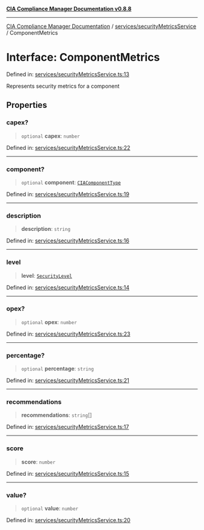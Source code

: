 [**CIA Compliance Manager Documentation v0.8.8**](../../../README.md)

***

[CIA Compliance Manager Documentation](../../../modules.md) / [services/securityMetricsService](../README.md) / ComponentMetrics

# Interface: ComponentMetrics

Defined in: [services/securityMetricsService.ts:13](https://github.com/Hack23/cia-compliance-manager/blob/283c1f3ddf6c7084b20c21176cda3bc5166ffcb9/src/services/securityMetricsService.ts#L13)

Represents security metrics for a component

## Properties

### capex?

> `optional` **capex**: `number`

Defined in: [services/securityMetricsService.ts:22](https://github.com/Hack23/cia-compliance-manager/blob/283c1f3ddf6c7084b20c21176cda3bc5166ffcb9/src/services/securityMetricsService.ts#L22)

***

### component?

> `optional` **component**: [`CIAComponentType`](../../../types/type-aliases/CIAComponentType.md)

Defined in: [services/securityMetricsService.ts:19](https://github.com/Hack23/cia-compliance-manager/blob/283c1f3ddf6c7084b20c21176cda3bc5166ffcb9/src/services/securityMetricsService.ts#L19)

***

### description

> **description**: `string`

Defined in: [services/securityMetricsService.ts:16](https://github.com/Hack23/cia-compliance-manager/blob/283c1f3ddf6c7084b20c21176cda3bc5166ffcb9/src/services/securityMetricsService.ts#L16)

***

### level

> **level**: [`SecurityLevel`](../../../types/cia/type-aliases/SecurityLevel.md)

Defined in: [services/securityMetricsService.ts:14](https://github.com/Hack23/cia-compliance-manager/blob/283c1f3ddf6c7084b20c21176cda3bc5166ffcb9/src/services/securityMetricsService.ts#L14)

***

### opex?

> `optional` **opex**: `number`

Defined in: [services/securityMetricsService.ts:23](https://github.com/Hack23/cia-compliance-manager/blob/283c1f3ddf6c7084b20c21176cda3bc5166ffcb9/src/services/securityMetricsService.ts#L23)

***

### percentage?

> `optional` **percentage**: `string`

Defined in: [services/securityMetricsService.ts:21](https://github.com/Hack23/cia-compliance-manager/blob/283c1f3ddf6c7084b20c21176cda3bc5166ffcb9/src/services/securityMetricsService.ts#L21)

***

### recommendations

> **recommendations**: `string`[]

Defined in: [services/securityMetricsService.ts:17](https://github.com/Hack23/cia-compliance-manager/blob/283c1f3ddf6c7084b20c21176cda3bc5166ffcb9/src/services/securityMetricsService.ts#L17)

***

### score

> **score**: `number`

Defined in: [services/securityMetricsService.ts:15](https://github.com/Hack23/cia-compliance-manager/blob/283c1f3ddf6c7084b20c21176cda3bc5166ffcb9/src/services/securityMetricsService.ts#L15)

***

### value?

> `optional` **value**: `number`

Defined in: [services/securityMetricsService.ts:20](https://github.com/Hack23/cia-compliance-manager/blob/283c1f3ddf6c7084b20c21176cda3bc5166ffcb9/src/services/securityMetricsService.ts#L20)
